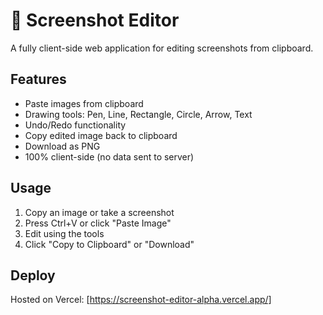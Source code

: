 # 📸 Screenshot Editor

A fully client-side web application for editing screenshots from clipboard.

## Features
- Paste images from clipboard
- Drawing tools: Pen, Line, Rectangle, Circle, Arrow, Text
- Undo/Redo functionality
- Copy edited image back to clipboard
- Download as PNG
- 100% client-side (no data sent to server)

## Usage
1. Copy an image or take a screenshot
2. Press Ctrl+V or click "Paste Image"
3. Edit using the tools
4. Click "Copy to Clipboard" or "Download"

## Deploy
Hosted on Vercel: [https://screenshot-editor-alpha.vercel.app/]
